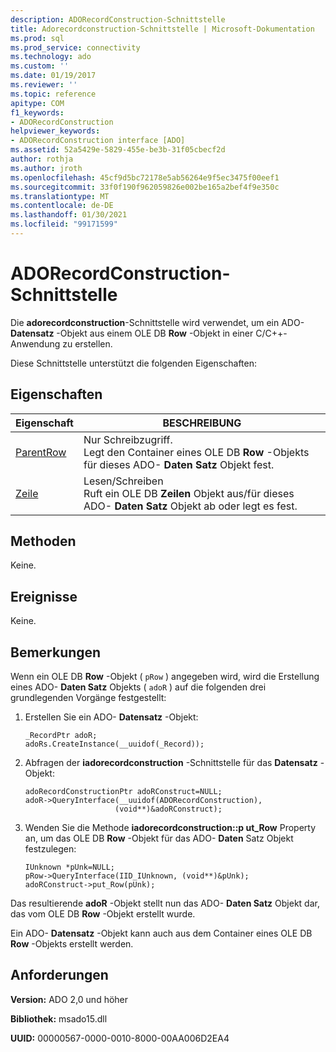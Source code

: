```yaml
---
description: ADORecordConstruction-Schnittstelle
title: Adorecordconstruction-Schnittstelle | Microsoft-Dokumentation
ms.prod: sql
ms.prod_service: connectivity
ms.technology: ado
ms.custom: ''
ms.date: 01/19/2017
ms.reviewer: ''
ms.topic: reference
apitype: COM
f1_keywords:
- ADORecordConstruction
helpviewer_keywords:
- ADORecordConstruction interface [ADO]
ms.assetid: 52a5429e-5829-455e-be3b-31f05cbecf2d
author: rothja
ms.author: jroth
ms.openlocfilehash: 45cf9d5bc72178e5ab56264e9f5ec3475f00eef1
ms.sourcegitcommit: 33f0f190f962059826e002be165a2bef4f9e350c
ms.translationtype: MT
ms.contentlocale: de-DE
ms.lasthandoff: 01/30/2021
ms.locfileid: "99171599"
---
```

# <a name="adorecordconstruction-interface"></a>ADORecordConstruction-Schnittstelle
Die **adorecordconstruction**-Schnittstelle wird verwendet, um ein ADO- **Datensatz** -Objekt aus einem OLE DB **Row** -Objekt in einer C/C++-Anwendung zu erstellen.  
  
 Diese Schnittstelle unterstützt die folgenden Eigenschaften:  
  
## <a name="properties"></a>Eigenschaften  
  
|Eigenschaft|BESCHREIBUNG|  
|-|-|  
|[ParentRow](./parentrow-property-ado.md)|Nur Schreibzugriff.<br />Legt den Container eines OLE DB **Row** -Objekts für dieses ADO- **Daten Satz** Objekt fest.|  
|[Zeile](./row-property-ado.md)|Lesen/Schreiben<br />Ruft ein OLE DB **Zeilen** Objekt aus/für dieses ADO- **Daten Satz** Objekt ab oder legt es fest.|  
  
## <a name="methods"></a>Methoden  
 Keine.  
  
## <a name="events"></a>Ereignisse  
 Keine.  
  
## <a name="remarks"></a>Bemerkungen  
 Wenn ein OLE DB **Row** -Objekt ( `pRow` ) angegeben wird, wird die Erstellung eines ADO- **Daten Satz** Objekts ( `adoR` ) auf die folgenden drei grundlegenden Vorgänge festgestellt:  
  
1.  Erstellen Sie ein ADO- **Datensatz** -Objekt:  
  
    ```  
    _RecordPtr adoR;  
    adoRs.CreateInstance(__uuidof(_Record));  
    ```  
  
2.  Abfragen der **iadorecordconstruction** -Schnittstelle für das **Datensatz** -Objekt:  
  
    ```  
    adoRecordConstructionPtr adoRConstruct=NULL;  
    adoR->QueryInterface(__uuidof(ADORecordConstruction),  
                        (void**)&adoRConstruct);  
    ```  
  
3.  Wenden Sie die Methode **iadorecordconstruction::p ut_Row** Property an, um das OLE DB **Row** -Objekt für das ADO- **Daten** Satz Objekt festzulegen:  
  
    ```  
    IUnknown *pUnk=NULL;  
    pRow->QueryInterface(IID_IUnknown, (void**)&pUnk);  
    adoRConstruct->put_Row(pUnk);  
    ```  
  
 Das resultierende **adoR** -Objekt stellt nun das ADO- **Daten Satz** Objekt dar, das vom OLE DB **Row** -Objekt erstellt wurde.  
  
 Ein ADO- **Datensatz** -Objekt kann auch aus dem Container eines OLE DB **Row** -Objekts erstellt werden.  
  
## <a name="requirements"></a>Anforderungen  
 **Version:** ADO 2,0 und höher  
  
 **Bibliothek:** msado15.dll  
  
 **UUID:** 00000567-0000-0010-8000-00AA006D2EA4